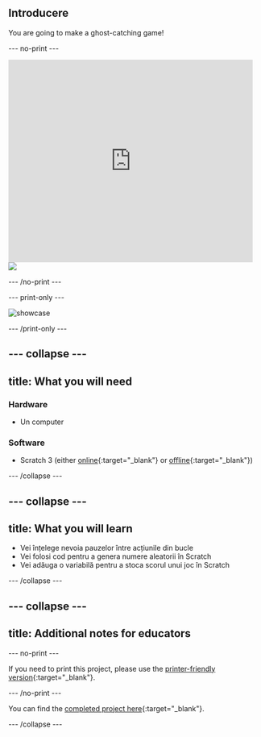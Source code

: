 ## Introducere

You are going to make a ghost-catching game!

\--- no-print \---

<div class="scratch-preview">
  <iframe allowtransparency="true" width="485" height="402" src="https://scratch.mit.edu/projects/embed/276874679/?autostart=false" frameborder="0" scrolling="no"></iframe>
  <img src="images/showcase-static.png">
</div>

\--- /no-print \---

\--- print-only \---

![showcase](images/showcase-static.png)

\--- /print-only \---

## \--- collapse \---

## title: What you will need

### Hardware

- Un computer

### Software

- Scratch 3 (either [online](https://rpf.io/scratchon){:target="_blank"} or [offline](https://rpf.io/scratchoff){:target="_blank"})

\--- /collapse \---

## \--- collapse \---

## title: What you will learn

- Vei înțelege nevoia pauzelor între acțiunile din bucle
- Vei folosi cod pentru a genera numere aleatorii în Scratch
- Vei adăuga o variabilă pentru a stoca scorul unui joc în Scratch

\--- /collapse \---

## \--- collapse \---

## title: Additional notes for educators

\--- no-print \---

If you need to print this project, please use the [printer-friendly version](https://projects.raspberrypi.org/en/projects/ghostbusters/print){:target="_blank"}.

\--- /no-print \---

You can find the [completed project here](https://rpf.io/p/en/ghostbusters-get){:target="_blank"}.

\--- /collapse \---
